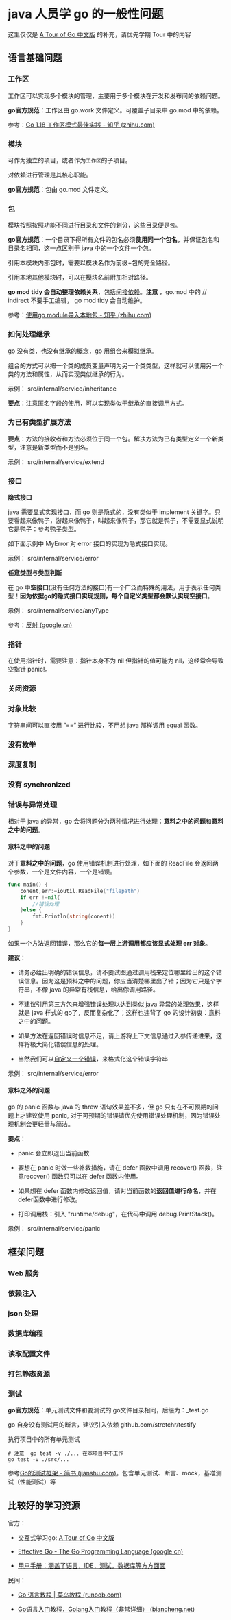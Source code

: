 # java 人员学 go 的一般性问题

这里仅仅是 [A Tour of Go 中文版](https://tour.go-zh.org) 的补充，请优先学期 Tour 中的内容

## 语言基础问题

### 工作区

工作区可以实现多个模块的管理，主要用于多个模块在开发和发布间的依赖问题。

**go官方规范**：工作区由 go.work 文件定义。可覆盖子目录中 go.mod 中的依赖。

参考：[Go 1.18 工作区模式最佳实践 - 知乎 (zhihu.com)](https://zhuanlan.zhihu.com/p/495832968)

### 模块

可作为独立的项目，或者作为`工作区`的子项目。

对依赖进行管理是其核心职能。

**go官方规范**：包由 go.mod 文件定义。

### 包

模块按照按照功能不同进行目录和文件的划分，这些目录便是`包`。

**go官方规范**：一个目录下得所有文件的包名必须**使用同一个包名**，并保证包名和目录名相同，这一点区别于 java 中的一个文件一个包。

引用本模块内部包时，需要以模块名作为前缀+包的完全路径。

引用本地其他模块时，可以在模块名前附加相对路径。

**go mod tidy 会自动整理依赖关系**，包括[间接依赖](https://blog.csdn.net/juzipidemimi/article/details/104441398)。**注意** ，go.mod 中的 // indirect 不要手工编辑， go mod tidy 会自动维护。

参考：[使用go module导入本地包 - 知乎 (zhihu.com)](https://zhuanlan.zhihu.com/p/109828249) 

### 如何处理继承

go 没有类，也没有继承的概念，go 用组合来模拟继承。

组合的方式可以把一个类的成员变量声明为另一个类类型，这样就可以使用另一个类的方法和属性，从而实现类似继承的行为。

示例： src/internal/service/inheritance

**要点**：注意匿名字段的使用，可以实现类似于继承的直接调用方式。

### 为已有类型扩展方法

**要点**：方法的接收者和方法必须位于同一个包。解决方法为已有类型定义一个新类型，注意是新类型而不是别名。

示例： src/internal/service/extend

### 接口

**隐式接口**

java 需要显式实现接口，而 go 则是隐式的，没有类似于 implement 关键字。只要看起来像鸭子，游起来像鸭子，叫起来像鸭子，那它就是鸭子，不需要显式说明它是鸭子：参考[鸭子类型](https://morven.life/posts/golang-interface-and-composition/#:~:text=Go%20%E6%8E%A5%E5%8F%A3%E4%B8%8E%E7%BB%84%E5%90%88%201%20Go%20%E6%8E%A5%E5%8F%A3%E4%B8%8E%E9%B8%AD%E5%AD%90%E7%B1%BB%E5%9E%8B%20%E4%BB%80%E4%B9%88%E6%98%AF%E2%80%9C%E9%B8%AD%E5%AD%90%E7%B1%BB%E5%9E%8B%E2%80%9D%EF%BC%9F%20...%202)。

如下面示例中 MyError 对 error 接口的实现为隐式接口实现。

示例： src/internal/service/error

**任意类型与类型判断**

在 go 中**空接口**(没有任何方法的接口)有一个广泛而特殊的用法，用于表示任何类型！**因为依据go的隐式接口实现规则，每个自定义类型都会默认实现空接口**。

示例： src/internal/service/anyType

参考：[反射 (google.cn)](https://golang.google.cn/blog/laws-of-reflection)

### 指针

在使用指针时，需要注意：指针本身不为 nil 但指针的值可能为 nil，这经常会导致空指针 panic!。

### 关闭资源

### 对象比较

字符串间可以直接用 ”==“ 进行比较，不用想 java 那样调用 equal 函数。

### 没有枚举

### 深度复制

### 没有 synchronized

### 错误与异常处理

相对于 java 的异常，go 会将问题分为两种情况进行处理：**意料之中的问题**和**意料之中的问题**。

#### 意料之中的问题

对于**意料之中的问题**，go 使用错误机制进行处理，如下面的 ReadFile 会返回两个参数，一个是文件内容，一个是错误。

```go
func main() {
    conent,err:=ioutil.ReadFile("filepath")
    if err !=nil{
        //错误处理
    }else {
        fmt.Println(string(conent))
    }
}
```

如果一个方法返回错误，那么它的**每一层上游调用都应该显式处理 err 对象**。

**建议**：

- 请务必给出明确的错误信息，请不要试图通过调用栈来定位哪里给出的这个错误信息。因为这是预料之中的问题，你应当清楚哪里出了错；因为它只是个字符串，不像 java 的异常有栈信息，给出你调用路径。

- 不建议引用第三方包来增强错误处理以达到类似 java 异常的处理效果，这样就是 java 样式的 go了，反而复杂化了；这样也违背了 go 的设计初衷：意料之中的问题。

- 如果方法在返回错误时信息不足，请上游将上下文信息通过入参传递进来，这样将极大简化错误信息的处理。

- 当然我们可以[自定义一个错误](https://go.dev/tour/methods/19)，来格式化这个错误字符串

示例： src/internal/service/error

#### 意料之外的问题

go 的 panic 函数与 java 的 threw 语句效果差不多，但 go 只有在不可预期的问题上才建议使用 panic, 对于可预期的错误请优先使用错误处理机制，因为错误处理机制会更轻量与简洁。

**要点**：

- panic 会立即退出当前函数

- 要想在 panic 时做一些补救措施，请在 defer 函数中调用 recover() 函数，注意recover() 函数只可以在 defer 函数内使用。

- 如果想在 defer 函数内修改返回值，请对当前函数的**返回值进行命名**，并在defer函数中进行修改。

- 打印调用栈：引入 "runtime/debug"，在代码中调用 debug.PrintStack()。

示例： src/internal/service/panic

## 框架问题

### Web 服务

### 依赖注入

### json 处理

### 数据库编程

### 读取配置文件

### 打包静态资源

### 测试

**go官方规范**：单元测试文件和要测试的 go文件目录相同，后缀为：_test.go

go 自身没有测试用的断言，建议引入依赖 github.com/stretchr/testify

执行项目中的所有单元测试

```shell
# 注意  go test -v ./... 在本项目中不工作
go test -v ./src/...
```

参考[Go的测试框架 - 简书 (jianshu.com)](https://www.jianshu.com/p/fe2f21d4e46d)。包含单元测试、断言、mock，基准测试（性能测试）等

## 比较好的学习资源

官方：

- 交互式学习go: [A Tour of Go](https://go.dev/tour) [中文版](https://tour.go-zh.org)

- [Effective Go - The Go Programming Language (google.cn)](https://golang.google.cn/doc/effective_go)

- [用户手册：涵盖了语言，IDE，测试，数据库等方方面面](https://golang.google.cn/doc/)

民间：

- [Go 语言教程 | 菜鸟教程 (runoob.com)](https://www.runoob.com/go/go-tutorial.html)

- [Go语言入门教程，Golang入门教程（非常详细） (biancheng.net)](http://c.biancheng.net/golang/)
